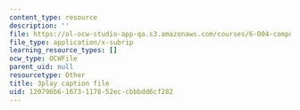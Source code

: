 ```yaml
---
content_type: resource
description: ''
file: https://ol-ocw-studio-app-qa.s3.amazonaws.com/courses/6-004-computation-structures-spring-2017/120796b61673117852eccbbbdd6cf282_jsJ0nR38zvo.srt
file_type: application/x-subrip
learning_resource_types: []
ocw_type: OCWFile
parent_uid: null
resourcetype: Other
title: 3play caption file
uid: 120796b6-1673-1178-52ec-cbbbdd6cf282
---
```

